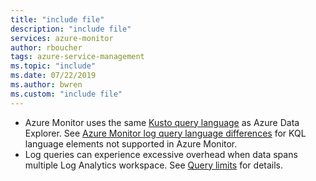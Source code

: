 ```yaml
---
title: "include file" 
description: "include file" 
services: azure-monitor
author: rboucher
tags: azure-service-management
ms.topic: "include"
ms.date: 07/22/2019
ms.author: bwren
ms.custom: "include file"
---
```


- Azure Monitor uses the same [Kusto query language](/azure/kusto/query/) as Azure Data Explorer. See [Azure Monitor log query language differences](../articles/azure-monitor/log-query/data-explorer-difference.md) for KQL language elements not supported in Azure Monitor.
- Log queries can experience excessive overhead when data spans multiple Log Analytics workspace. See [Query limits](../articles/azure-monitor/log-query/scope.md#query-limits) for details.